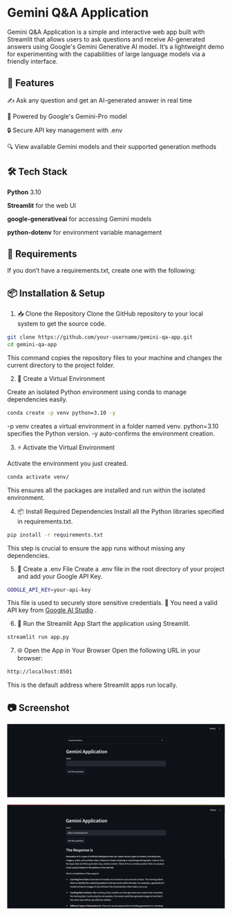 
# Gemini Q&A Application

Gemini Q&A Application is a simple and interactive web app built with Streamlit that allows users to ask questions and receive AI-generated answers using Google's Gemini Generative AI model. It’s a lightweight demo for experimenting with the capabilities of large language models via a friendly interface.




## 🚀 Features
✍️ Ask any question and get an AI-generated answer in real time

🤖 Powered by Google's Gemini-Pro model

🔒 Secure API key management with .env

🔍 View available Gemini models and their supported generation methods




## 🛠️ Tech Stack

**Python** 3.10

**Streamlit** for the web UI

**google-generativeai** for accessing Gemini models

**python-dotenv** for environment variable management

## 📄 Requirements
If you don’t have a requirements.txt, create one with the following:
## 📦 Installation & Setup


1. 📥 Clone the Repository
Clone the GitHub repository to your local system to get the source code.

```sh
git clone https://github.com/your-username/gemini-qa-app.git
cd gemini-qa-app

```

This command copies the repository files to your machine and changes the current directory to the project folder.

2. 🐍 Create a Virtual Environment

Create an isolated Python environment using conda to manage dependencies easily.
```sh
conda create -p venv python=3.10 -y
```
-p venv creates a virtual environment in a folder named venv.
python=3.10 specifies the Python version.
-y auto-confirms the environment creation.

3. ⚡ Activate the Virtual Environment

Activate the environment you just created.
```sh
conda activate venv/
```
This ensures all the packages are installed and run within the isolated environment.

4. 📦 Install Required Dependencies
Install all the Python libraries specified in requirements.txt.
```sh
pip install -r requirements.txt
```
This step is crucial to ensure the app runs without missing any dependencies.

5. 🔐 Create a .env File
Create a .env file in the root directory of your project and add your Google API Key.
```sh
GOOGLE_API_KEY=your-api-key

```
This file is used to securely store sensitive credentials.
🔑 You need a valid API key from [Google AI Studio](https://makersuite.google.com/) .

6. 🚀 Run the Streamlit App
Start the application using Streamlit.

```sh
streamlit run app.py
```
7. 🌐 Open the App in Your Browser
Open the following URL in your browser:
```sh
http://localhost:8501
```
This is the default address where Streamlit apps run locally.


## 📷 Screenshot

![App Screenshot](https://github.com/kjoseshalu/gemini-question-answering/blob/main/Screenshot1.png)

![App Screenshot](https://github.com/kjoseshalu/gemini-question-answering/blob/main/Screenshot2.png)

